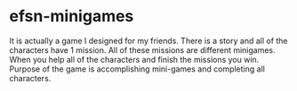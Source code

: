 # efsn-minigames
It is actually a game I designed for my friends. There is a story and all of the characters have 1 mission. All of these missions are different minigames. When you help all of the characters and finish the missions you win. Purpose of the game is accomplishing mini-games and completing all characters. 
